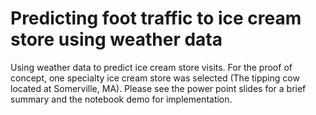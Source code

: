 # Predicting foot traffic to ice cream store using weather data

Using weather data to predict ice cream store visits.
For the proof of concept, one specialty ice cream store was selected (The tipping cow located at Somerville, MA). 
Please see the power point slides for a brief summary and the notebook demo for implementation. 
